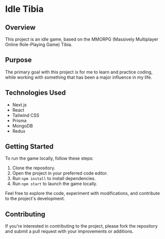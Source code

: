# Idle Tibia

## Overview

This project is an idle game, based on the MMORPG (Massively Multiplayer Online Role-Playing Game) Tibia. 

## Purpose

The primary goal with this project is for me to learn and practice coding, while working with something that has been a major influence in my life.

## Technologies Used

- Next.js
- React
- Tailwind CSS
- Prisma
- MongoDB
- Redux

## Getting Started

To run the game locally, follow these steps:

1. Clone the repository.
2. Open the project in your preferred code editor.
3. Run `npm install` to install dependencies.
4. Run `npm start` to launch the game locally.

Feel free to explore the code, experiment with modifications, and contribute to the project's development.

## Contributing

If you're interested in contributing to the project, please fork the repository and submit a pull request with your improvements or additions.



